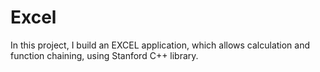 # Excel
In this project, I build an EXCEL application, which allows calculation and function chaining, using Stanford C++ library.
